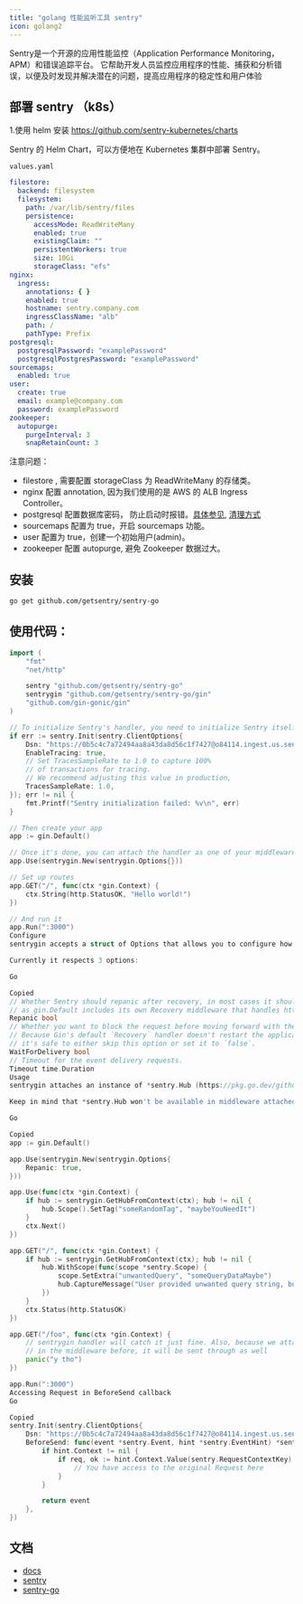 ```yaml
---
title: "golang 性能监听工具 sentry"
icon: golang2
---
```


Sentry是一个开源的应用性能监控（Application Performance Monitoring，APM）和错误追踪平台。 它帮助开发人员监控应用程序的性能、捕获和分析错误，以便及时发现并解决潜在的问题，提高应用程序的稳定性和用户体验


## 部署 sentry （k8s）

1.使用 helm 安装 https://github.com/sentry-kubernetes/charts

Sentry 的 Helm Chart，可以方便地在 Kubernetes 集群中部署 Sentry。

`values.yaml`

```yaml
filestore:
  backend: filesystem
  filesystem:
    path: /var/lib/sentry/files
    persistence:
      accessMode: ReadWriteMany
      enabled: true
      existingClaim: ""
      persistentWorkers: true
      size: 10Gi
      storageClass: "efs"
nginx:
  ingress:
    annotations: { }
    enabled: true
    hostname: sentry.company.com
    ingressClassName: "alb"
    path: /
    pathType: Prefix
postgresql:
  postgresqlPassword: "examplePassword"
  postgresqlPostgresPassword: "examplePassword"
sourcemaps:
  enabled: true
user:
  create: true
  email: example@company.com
  password: examplePassword
zookeeper:
  autopurge:
    purgeInterval: 3
    snapRetainCount: 3
```

注意问题：

- filestore , 需要配置 storageClass 为 ReadWriteMany 的存储类。
- nginx 配置 annotation, 因为我们使用的是 AWS 的 ALB Ingress Controller。
- postgresql 配置数据库密码， 防止启动时报错。[具体参见](https://github.com/sentry-kubernetes/charts/issues/571#issuecomment-1039616281), [清理方式](https://github.com/sentry-kubernetes/charts/issues/799)
- sourcemaps 配置为 true，开启 sourcemaps 功能。
- user 配置为 true，创建一个初始用户(admin)。
- zookeeper 配置 autopurge, 避免 Zookeeper 数据过大。








## 安装

```bash
go get github.com/getsentry/sentry-go

```

## 使用代码：

```go
import (
	"fmt"
	"net/http"

	sentry "github.com/getsentry/sentry-go"
	sentrygin "github.com/getsentry/sentry-go/gin"
	"github.com/gin-gonic/gin"
)

// To initialize Sentry's handler, you need to initialize Sentry itself beforehand
if err := sentry.Init(sentry.ClientOptions{
	Dsn: "https://0b5c4c7a72494aa8a43da8d56c1f7427@o84114.ingest.us.sentry.io/183603",
	EnableTracing: true,
	// Set TracesSampleRate to 1.0 to capture 100%
	// of transactions for tracing.
	// We recommend adjusting this value in production,
	TracesSampleRate: 1.0,
}); err != nil {
	fmt.Printf("Sentry initialization failed: %v\n", err)
}

// Then create your app
app := gin.Default()

// Once it's done, you can attach the handler as one of your middleware
app.Use(sentrygin.New(sentrygin.Options{}))

// Set up routes
app.GET("/", func(ctx *gin.Context) {
	ctx.String(http.StatusOK, "Hello world!")
})

// And run it
app.Run(":3000")
Configure
sentrygin accepts a struct of Options that allows you to configure how the handler will behave.

Currently it respects 3 options:

Go

Copied
// Whether Sentry should repanic after recovery, in most cases it should be set to true,
// as gin.Default includes its own Recovery middleware that handles http responses.
Repanic bool
// Whether you want to block the request before moving forward with the response.
// Because Gin's default `Recovery` handler doesn't restart the application,
// it's safe to either skip this option or set it to `false`.
WaitForDelivery bool
// Timeout for the event delivery requests.
Timeout time.Duration
Usage
sentrygin attaches an instance of *sentry.Hub (https://pkg.go.dev/github.com/getsentry/sentry-go#Hub) to the *gin.Context, which makes it available throughout the rest of the request's lifetime. You can access it by using the sentrygin.GetHubFromContext() method on the context itself in any of your proceeding middleware and routes. And it should be used instead of the global sentry.CaptureMessage, sentry.CaptureException, or any other calls, as it keeps the separation of data between the requests.

Keep in mind that *sentry.Hub won't be available in middleware attached before sentrygin!

Go

Copied
app := gin.Default()

app.Use(sentrygin.New(sentrygin.Options{
	Repanic: true,
}))

app.Use(func(ctx *gin.Context) {
	if hub := sentrygin.GetHubFromContext(ctx); hub != nil {
		hub.Scope().SetTag("someRandomTag", "maybeYouNeedIt")
	}
	ctx.Next()
})

app.GET("/", func(ctx *gin.Context) {
	if hub := sentrygin.GetHubFromContext(ctx); hub != nil {
		hub.WithScope(func(scope *sentry.Scope) {
			scope.SetExtra("unwantedQuery", "someQueryDataMaybe")
			hub.CaptureMessage("User provided unwanted query string, but we recovered just fine")
		})
	}
	ctx.Status(http.StatusOK)
})

app.GET("/foo", func(ctx *gin.Context) {
	// sentrygin handler will catch it just fine. Also, because we attached "someRandomTag"
	// in the middleware before, it will be sent through as well
	panic("y tho")
})

app.Run(":3000")
Accessing Request in BeforeSend callback
Go

Copied
sentry.Init(sentry.ClientOptions{
	Dsn: "https://0b5c4c7a72494aa8a43da8d56c1f7427@o84114.ingest.us.sentry.io/183603",
	BeforeSend: func(event *sentry.Event, hint *sentry.EventHint) *sentry.Event {
		if hint.Context != nil {
			if req, ok := hint.Context.Value(sentry.RequestContextKey).(*http.Request); ok {
				// You have access to the original Request here
			}
		}

		return event
	},
})

```



## 文档

- [docs](https://docs.sentry.io/platforms/go/)
- [sentry](https://github.com/getsentry/sentry)
- [sentry-go](https://github.com/getsentry/sentry-go)